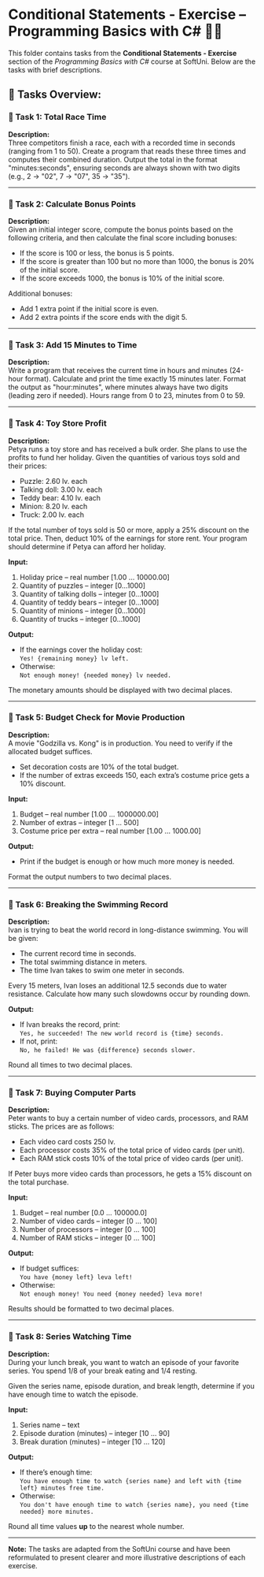 # Conditional Statements - Exercise – Programming Basics with C# 🧑‍💻

This folder contains tasks from the **Conditional Statements - Exercise** section of the _Programming Basics with C#_ course at SoftUni. Below are the tasks with brief descriptions.

## 🔧 Tasks Overview:

### 📝 Task 1: Total Race Time  
**Description:**  
Three competitors finish a race, each with a recorded time in seconds (ranging from 1 to 50). Create a program that reads these three times and computes their combined duration. Output the total in the format "minutes:seconds", ensuring seconds are always shown with two digits (e.g., 2 → "02", 7 → "07", 35 → "35").

---

### 📝 Task 2: Calculate Bonus Points  
**Description:**  
Given an initial integer score, compute the bonus points based on the following criteria, and then calculate the final score including bonuses:

- If the score is 100 or less, the bonus is 5 points.  
- If the score is greater than 100 but no more than 1000, the bonus is 20% of the initial score.  
- If the score exceeds 1000, the bonus is 10% of the initial score.

Additional bonuses:

- Add 1 extra point if the initial score is even.  
- Add 2 extra points if the score ends with the digit 5.

---

### 📝 Task 3: Add 15 Minutes to Time 
**Description:**  
Write a program that receives the current time in hours and minutes (24-hour format). Calculate and print the time exactly 15 minutes later. Format the output as "hour:minutes", where minutes always have two digits (leading zero if needed). Hours range from 0 to 23, minutes from 0 to 59.

---

### 📝 Task 4: Toy Store Profit  
**Description:**  
Petya runs a toy store and has received a bulk order. She plans to use the profits to fund her holiday. Given the quantities of various toys sold and their prices:

- Puzzle: 2.60 lv. each  
- Talking doll: 3.00 lv. each  
- Teddy bear: 4.10 lv. each  
- Minion: 8.20 lv. each  
- Truck: 2.00 lv. each

If the total number of toys sold is 50 or more, apply a 25% discount on the total price. Then, deduct 10% of the earnings for store rent. Your program should determine if Petya can afford her holiday.

**Input:**

1. Holiday price – real number [1.00 … 10000.00]  
2. Quantity of puzzles – integer [0…1000]  
3. Quantity of talking dolls – integer [0…1000]  
4. Quantity of teddy bears – integer [0…1000]  
5. Quantity of minions – integer [0…1000]  
6. Quantity of trucks – integer [0…1000]  

**Output:**

- If the earnings cover the holiday cost:  
  `Yes! {remaining money} lv left.`  
- Otherwise:  
  `Not enough money! {needed money} lv needed.`

The monetary amounts should be displayed with two decimal places.

---

### 📝 Task 5: Budget Check for Movie Production  
**Description:**  
A movie "Godzilla vs. Kong" is in production. You need to verify if the allocated budget suffices.

- Set decoration costs are 10% of the total budget.  
- If the number of extras exceeds 150, each extra’s costume price gets a 10% discount.

**Input:**

1. Budget – real number [1.00 … 1000000.00]  
2. Number of extras – integer [1 … 500]  
3. Costume price per extra – real number [1.00 … 1000.00]  

**Output:**

- Print if the budget is enough or how much more money is needed.

Format the output numbers to two decimal places.

---

### 📝 Task 6: Breaking the Swimming Record  
**Description:**  
Ivan is trying to beat the world record in long-distance swimming. You will be given:

- The current record time in seconds.  
- The total swimming distance in meters.  
- The time Ivan takes to swim one meter in seconds.

Every 15 meters, Ivan loses an additional 12.5 seconds due to water resistance. Calculate how many such slowdowns occur by rounding down.

**Output:**

- If Ivan breaks the record, print:  
  `Yes, he succeeded! The new world record is {time} seconds.`  
- If not, print:  
  `No, he failed! He was {difference} seconds slower.`

Round all times to two decimal places.

---

### 📝 Task 7: Buying Computer Parts  
**Description:**  
Peter wants to buy a certain number of video cards, processors, and RAM sticks. The prices are as follows:

- Each video card costs 250 lv.  
- Each processor costs 35% of the total price of video cards (per unit).  
- Each RAM stick costs 10% of the total price of video cards (per unit).

If Peter buys more video cards than processors, he gets a 15% discount on the total purchase.

**Input:**

1. Budget – real number [0.0 … 100000.0]  
2. Number of video cards – integer [0 … 100]  
3. Number of processors – integer [0 … 100]  
4. Number of RAM sticks – integer [0 … 100]  

**Output:**

- If budget suffices:  
  `You have {money left} leva left!`  
- Otherwise:  
  `Not enough money! You need {money needed} leva more!`

Results should be formatted to two decimal places.

---

### 📝 Task 8: Series Watching Time  
**Description:**  
During your lunch break, you want to watch an episode of your favorite series. You spend 1/8 of your break eating and 1/4 resting.

Given the series name, episode duration, and break length, determine if you have enough time to watch the episode.

**Input:**

1. Series name – text  
2. Episode duration (minutes) – integer [10 … 90]  
3. Break duration (minutes) – integer [10 … 120]  

**Output:**

- If there’s enough time:  
  `You have enough time to watch {series name} and left with {time left} minutes free time.`  
- Otherwise:  
  `You don't have enough time to watch {series name}, you need {time needed} more minutes.`

Round all time values **up** to the nearest whole number.

---

**Note:** The tasks are adapted from the SoftUni course and have been reformulated to present clearer and more illustrative descriptions of each exercise.
